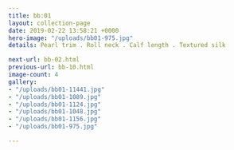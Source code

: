 ```yaml
---
title: bb:01
layout: collection-page
date: 2019-02-22 13:58:21 +0000
hero-image: "/uploads/bb01-975.jpg"
details: Pearl trim . Roll neck . Calf length . Textured silk

next-url: bb-02.html
previous-url: bb-10.html
image-count: 4
gallery:
- "/uploads/bb01-11441.jpg"
- "/uploads/bb01-1089.jpg"
- "/uploads/bb01-1124.jpg"
- "/uploads/bb01-1048.jpg"
- "/uploads/bb01-1156.jpg"
- "/uploads/bb01-975.jpg"

---
```

